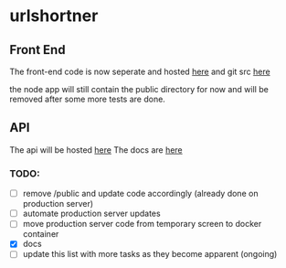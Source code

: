 # urlshortner

## Front End
The front-end code is now seperate and hosted [here](https://url.sanic.ca) and git src [here](https://github.com/persa188/url-shortener-frontend)  

the node app will still contain the public directory for now and will be removed after some more tests are done.

## API
The api will be hosted [here](https://api2.sanic.ca)
The docs are [here](/docs)

### TODO:
- [ ] remove /public and update code accordingly  (already done on production server)
- [ ] automate production server updates
- [ ] move production server code from temporary screen to docker container
- [x] docs
- [ ] update this list with more tasks as they become apparent (ongoing)
